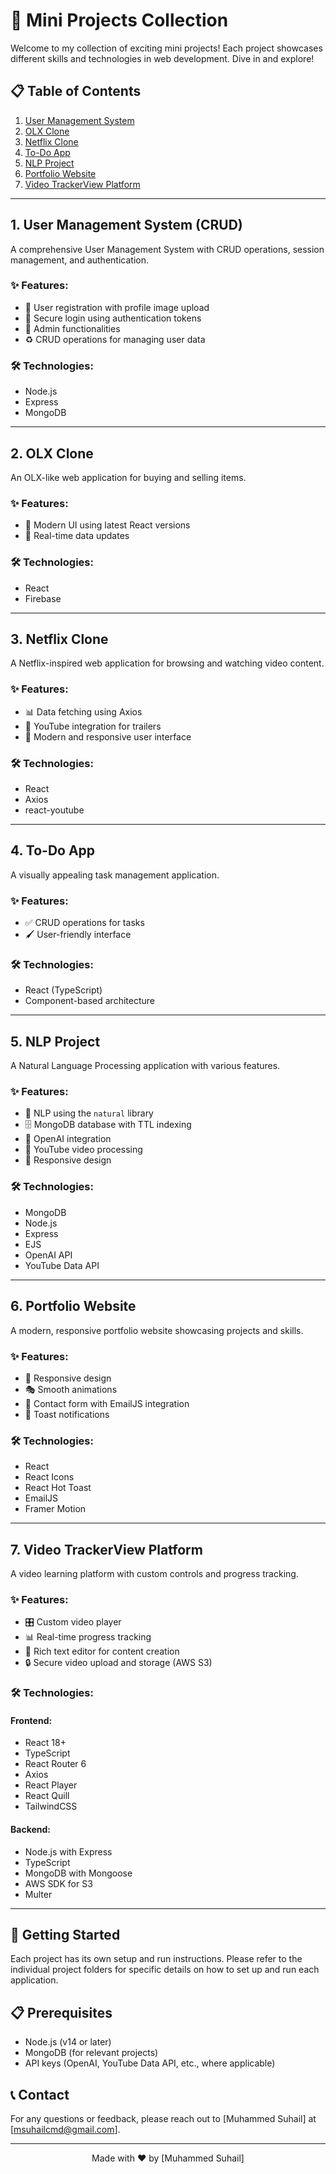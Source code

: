 # 🚀 Mini Projects Collection


Welcome to my collection of exciting mini projects! Each project showcases different skills and technologies in web development. Dive in and explore!

## 📋 Table of Contents

1. [User Management System](#1-user-management-system-crud)
2. [OLX Clone](#2-olx-clone)
3. [Netflix Clone](#3-netflix-clone)
4. [To-Do App](#4-to-do-app)
5. [NLP Project](#5-nlp-project)
6. [Portfolio Website](#6-portfolio-website)
7. [Video TrackerView Platform](#7-video-trackerview-platform)

---

## 1. User Management System (CRUD)


A comprehensive User Management System with CRUD operations, session management, and authentication.

### ✨ Features:
- 👤 User registration with profile image upload
- 🔐 Secure login using authentication tokens
- 👑 Admin functionalities
- ♻️ CRUD operations for managing user data

### 🛠️ Technologies:
- Node.js
- Express
- MongoDB

---

## 2. OLX Clone


An OLX-like web application for buying and selling items.

### ✨ Features:
- 🎨 Modern UI using latest React versions
- 🔄 Real-time data updates

### 🛠️ Technologies:
- React
- Firebase

---

## 3. Netflix Clone


A Netflix-inspired web application for browsing and watching video content.

### ✨ Features:
- 📊 Data fetching using Axios
- 🎥 YouTube integration for trailers
- 📱 Modern and responsive user interface

### 🛠️ Technologies:
- React
- Axios
- react-youtube

---

## 4. To-Do App


A visually appealing task management application.

### ✨ Features:
- ✅ CRUD operations for tasks
- 🖌️ User-friendly interface

### 🛠️ Technologies:
- React (TypeScript)
- Component-based architecture

---

## 5. NLP Project


A Natural Language Processing application with various features.

### ✨ Features:
- 🧠 NLP using the `natural` library
- 🗄️ MongoDB database with TTL indexing
- 🤖 OpenAI integration
- 🎥 YouTube video processing
- 📱 Responsive design

### 🛠️ Technologies:
- MongoDB
- Node.js
- Express
- EJS
- OpenAI API
- YouTube Data API

---

## 6. Portfolio Website


A modern, responsive portfolio website showcasing projects and skills.

### ✨ Features:
- 📱 Responsive design
- 🎭 Smooth animations
- 📧 Contact form with EmailJS integration
- 🔔 Toast notifications

### 🛠️ Technologies:
- React
- React Icons
- React Hot Toast
- EmailJS
- Framer Motion

---

## 7. Video TrackerView Platform


A video learning platform with custom controls and progress tracking.

### ✨ Features:
- 🎛️ Custom video player
- 📊 Real-time progress tracking
- 📝 Rich text editor for content creation
- 🔒 Secure video upload and storage (AWS S3)

### 🛠️ Technologies:
#### Frontend:
- React 18+
- TypeScript
- React Router 6
- Axios
- React Player
- React Quill
- TailwindCSS

#### Backend:
- Node.js with Express
- TypeScript
- MongoDB with Mongoose
- AWS SDK for S3
- Multer

---

## 🚀 Getting Started

Each project has its own setup and run instructions. Please refer to the individual project folders for specific details on how to set up and run each application.

## 📋 Prerequisites

- Node.js (v14 or later)
- MongoDB (for relevant projects)
- API keys (OpenAI, YouTube Data API, etc., where applicable)

## 📞 Contact

For any questions or feedback, please reach out to [Muhammed Suhail] at [msuhailcmd@gmail.com].

---

<div align="center">

Made with ❤️ by [Muhammed Suhail]

</div>
